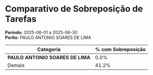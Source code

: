 # Comparativo de Sobreposição de Tarefas

**Período:** 2025-06-01 a 2025-06-30  
**Perito:** PAULO ANTONIO SOARES DE LIMA

| Categoria  | % com Sobreposição |
|------------|---------------------|
| **PAULO ANTONIO SOARES DE LIMA** | 0.0%       |
| Demais     | 41.2%       |
